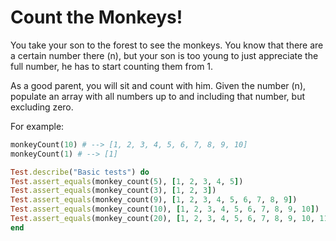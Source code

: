 # Count the Monkeys!



You take your son to the forest to see the monkeys. You know that there are a certain number there (n), but your son is too young to just appreciate the full number, he has to start counting them from 1.

As a good parent, you will sit and count with him. Given the number (n), populate an array with all numbers up to and including that number, but excluding zero.

For example:

```ruby
monkeyCount(10) # --> [1, 2, 3, 4, 5, 6, 7, 8, 9, 10]
monkeyCount(1) # --> [1]
```



```ruby
Test.describe("Basic tests") do
Test.assert_equals(monkey_count(5), [1, 2, 3, 4, 5])
Test.assert_equals(monkey_count(3), [1, 2, 3])
Test.assert_equals(monkey_count(9), [1, 2, 3, 4, 5, 6, 7, 8, 9])
Test.assert_equals(monkey_count(10), [1, 2, 3, 4, 5, 6, 7, 8, 9, 10])
Test.assert_equals(monkey_count(20), [1, 2, 3, 4, 5, 6, 7, 8, 9, 10, 11, 12, 13, 14, 15, 16, 17, 18, 19, 20])
end
```

